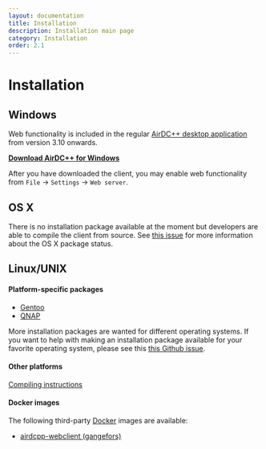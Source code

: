 ```yaml
---
layout: documentation
title: Installation
description: Installation main page
category: Installation
order: 2.1
---
```


# Installation

## Windows

Web functionality is included in the regular [AirDC++ desktop application](http://www.airdcpp.net/) from version 3.10 onwards.

**[Download AirDC++ for Windows](http://www.airdcpp.net/download)**

After you have downloaded the client, you may enable web functionality from `File` -> `Settings` -> `Web server`.

## OS X

There is no installation package available at the moment but developers are able to compile the client from source. See [this issue](https://github.com/airdcpp-web/airdcpp-webclient/issues/37) for more information about the OS X package status.

## Linux/UNIX

#### Platform-specific packages

- [Gentoo](https://packages.gentoo.org/packages/net-p2p/airdcpp-webclient)
- [QNAP](https://www.airdcpp.net/forum/viewtopic.php?t=4563)

More installation packages are wanted for different operating systems. If you want to help with making an installation package available for your favorite operating system, please see this [this Github issue](https://github.com/airdcpp-web/airdcpp-webclient/issues/38).


#### Other platforms

[Compiling instructions](/docs/installation/compiling.html)

#### Docker images

The following third-party [Docker](https://www.docker.com) images are available:

- [airdcpp-webclient (gangefors)](https://hub.docker.com/r/gangefors/airdcpp-webclient/)
